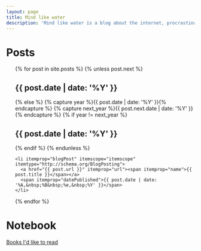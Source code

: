 ```yaml
---
layout: page
title: Mind like water
description: 'Mind like water is a blog about the internet, procrastination and maybe cooking once in a while.'
---
```


<h1>Posts</h1>
<ul itemscope="itemscope" itemtype="http://schema.org/Blog">
  {% for post in site.posts %}
    {% unless post.next %}
      <h2>{{ post.date | date: '%Y' }}</h2>
    {% else %}
      {% capture year %}{{ post.date | date: '%Y' }}{% endcapture %}
      {% capture next_year %}{{ post.next.date | date: '%Y' }}{% endcapture %}
      {% if year != next_year %}
        <h2>{{ post.date | date: '%Y' }}</h2>
      {% endif %}
    {% endunless %}
    
    <li itemprop="blogPost" itemscope="itemscope" itemtype="http://schema.org/BlogPosting">  
      <a href="{{ post.url }}" itemprop="url"><span itemprop="name">{{ post.title }}</span></a>
      <span itemprop="datePublished">{{ post.date | date: '%A,&nbsp;%B&nbsp;%e,&nbsp;%Y' }}</span>
    </li>
  {% endfor %}
</ul>

<h1>Notebook</h1>

<a href="books.html">Books I'd like to read</a>
